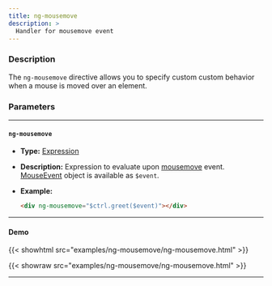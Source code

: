 ```yaml
---
title: ng-mousemove
description: >
  Handler for mousemove event
---
```


### Description

The `ng-mousemove` directive allows you to specify custom custom behavior when a
mouse is moved over an element.

### Parameters

---

#### `ng-mousemove`

- **Type:** [Expression](../../../typedoc/types/Expression.html)
- **Description:** Expression to evaluate upon
  [mousemove](https://developer.mozilla.org/en-US/docs/Web/API/Element/mousemove_event)
  event.
  [MouseEvent](https://developer.mozilla.org/en-US/docs/Web/API/MouseEvent)
  object is available as `$event`.
- **Example:**

  ```html
  <div ng-mousemove="$ctrl.greet($event)"></div>
  ```

---

#### Demo

{{< showhtml src="examples/ng-mousemove/ng-mousemove.html" >}}

{{< showraw src="examples/ng-mousemove/ng-mousemove.html" >}}

---
